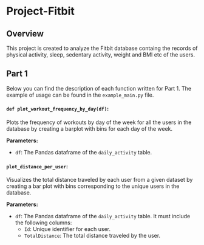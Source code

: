 # Project-Fitbit
## Overview
This project is created to analyze the Fitbit database containg the records of physical activity, sleep, sedentary activity, weight and BMI etc of the users.

## Part 1

Below you can find the description of each function written for Part 1. The example of usage can be found in the `example_main.py` file.

#### `def plot_workout_frequency_by_day(df)`:
Plots the frequency of workouts by day of the week for all the users in the database by creating a barplot with bins for each day of the week.

**Parameters:**
- `df`: The Pandas dataframe of the `daily_activity` table.

#### `plot_distance_per_user`:
Visualizes the total distance traveled by each user from a given dataset by creating a bar plot with bins corresponding to the unique users in the database. 

**Parameters:**
- `df`: The Pandas dataframe of the `daily_activity` table. It must include the following columns:
  - `Id`: Unique identifier for each user.
  - `TotalDistance`: The total distance traveled by the user. 
